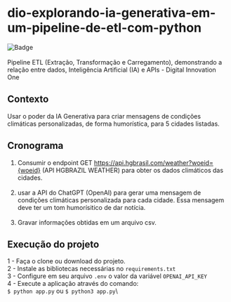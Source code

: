 # dio-explorando-ia-generativa-em-um-pipeline-de-etl-com-python
![Badge](https://img.shields.io/static/v1?label=python&message=v3.11.1&color=blue&logo=PYTHON)
<br><br>
Pipeline ETL (Extração, Transformação e Carregamento), demonstrando a relação entre dados, Inteligência Artificial (IA) e APIs - Digital Innovation One

## Contexto
Usar o poder da IA Generativa para criar mensagens de condições climáticas personalizadas, de forma humorística, para 5 cidades listadas.

## Cronograma
1. Consumir o endpoint GET https://api.hgbrasil.com/weather?woeid={woeid} (API HGBRAZIL WEATHER) para obter os dados climáticos das cidades.
<br><br>
2. usar a API do ChatGPT (OpenAI) para gerar uma mensagem de condições climáticas personalizada para cada cidade. Essa mensagem deve ter um tom humorísitico de dar notícia.
<br><br>
3. Gravar informações obtidas em um arquivo csv.

## Execução do projeto

1 - Faça o clone ou download do projeto.\
2 - Instale as bibliotecas necessárias no ``requirements.txt``\
3 - Configure em seu arquivo ``.env`` o valor da variável `OPENAI_API_KEY`\
4 - Execute a aplicação através do comando:\
```$ python app.py``` ou ```$ python3 app.py```\


